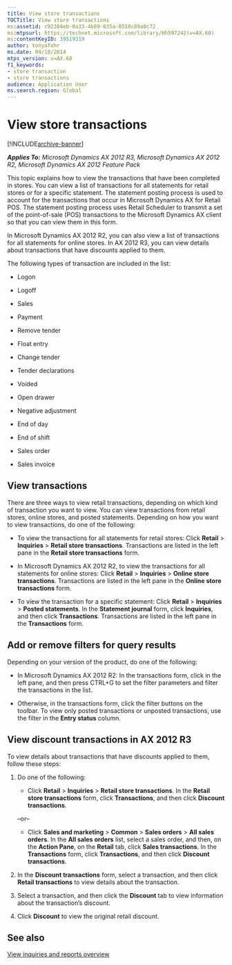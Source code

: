 ```yaml
---
title: View store transactions
TOCTitle: View store transactions
ms:assetid: c92384eb-0a33-4b89-835a-8510c89a0c72
ms:mtpsurl: https://technet.microsoft.com/library/Hh597242(v=AX.60)
ms:contentKeyID: 39519319
author: tonyafehr
ms.date: 04/18/2014
mtps_version: v=AX.60
f1_keywords:
- store transaction
- store transactions
audience: Application User
ms.search.region: Global
---
```


# View store transactions 


[!INCLUDE[archive-banner](includes/archive-banner.md)]


_**Applies To:** Microsoft Dynamics AX 2012 R3, Microsoft Dynamics AX 2012 R2, Microsoft Dynamics AX 2012 Feature Pack_

This topic explains how to view the transactions that have been completed in stores. You can view a list of transactions for all statements for retail stores or for a specific statement. The statement posting process is used to account for the transactions that occur in Microsoft Dynamics AX for Retail POS. The statement posting process uses Retail Scheduler to transmit a set of the point-of-sale (POS) transactions to the Microsoft Dynamics AX client so that you can view them in this form.

In Microsoft Dynamics AX 2012 R2, you can also view a list of transactions for all statements for online stores. In AX 2012 R3, you can view details about transactions that have discounts applied to them.

The following types of transaction are included in the list:

  - Logon

  - Logoff

  - Sales

  - Payment

  - Remove tender

  - Float entry

  - Change tender

  - Tender declarations

  - Voided

  - Open drawer

  - Negative adjustment

  - End of day

  - End of shift

  - Sales order

  - Sales invoice

## View transactions

There are three ways to view retail transactions, depending on which kind of transaction you want to view. You can view transactions from retail stores, online stores, and posted statements. Depending on how you want to view transactions, do one of the following:

  - To view the transactions for all statements for retail stores: Click **Retail** \> **Inquiries** \> **Retail store transactions**. Transactions are listed in the left pane in the **Retail store transactions** form.

  - In Microsoft Dynamics AX 2012 R2, to view the transactions for all statements for online stores: Click **Retail** \> **Inquiries** \> **Online store transactions**. Transactions are listed in the left pane in the **Online store transactions** form.

  - To view the transaction for a specific statement: Click **Retail** \> **Inquiries** \> **Posted statements**. In the **Statement journal** form, click **Inquiries**, and then click **Transactions**. Transactions are listed in the left pane in the **Transactions** form.

## Add or remove filters for query results

Depending on your version of the product, do one of the following:

  - In Microsoft Dynamics AX 2012 R2: In the transactions form, click in the left pane, and then press CTRL+G to set the filter parameters and filter the transactions in the list.

  - Otherwise, in the transactions form, click the filter buttons on the toolbar. To view only posted transactions or unposted transactions, use the filter in the **Entry status** column.

## View discount transactions in AX 2012 R3

To view details about transactions that have discounts applied to them, follow these steps:

1.  Do one of the following:
    
      - Click **Retail** \> **Inquiries** \> **Retail store transactions**. In the **Retail store transactions** form, click **Transactions**, and then click **Discount transactions**.
    
    –or–
    
      - Click **Sales and marketing** \> **Common** \> **Sales orders** \> **All sales orders**. In the **All sales orders** list, select a sales order, and then, on the **Action Pane**, on the **Retail** tab, click **Sales transactions**. In the **Transactions** form, click **Transactions**, and then click **Discount transactions**.

2.  In the **Discount transactions** form, select a transaction, and then click **Retail transactions** to view details about the transaction.

3.  Select a transaction, and then click the **Discount** tab to view information about the transaction’s discount.

4.  Click **Discount** to view the original retail discount.

## See also

[View inquiries and reports overview](view-inquiries-and-reports-overview.md)

  


